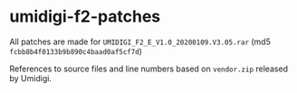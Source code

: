 # umidigi-f2-patches

All patches are made for `UMIDIGI_F2_E_V1.0_20200109.V3.05.rar` (md5 `fcbb8b4f0133b9b890c4baad0af5cf7d`)

References to source files and line numbers based on `vendor.zip` released by Umidigi.
